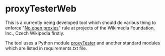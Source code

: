 # proxyTesterWeb

This is a currently being developed tool which should do various thing to enforce "[No open proxies](https://meta.wikimedia.org/wiki/No_open_proxies)" rule at projects of the Wikimedia Foundation, Inc., Czech Wikipedia firstly. 

The tool uses a Python module [proxyTester](https://github.com/s3w3nofficial/proxyTester) and another standard modules which are listed in requirements.txt file. 
